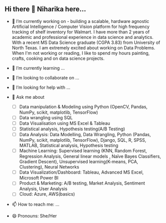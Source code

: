 ## Hi there 👋 Niharika here...

- 🔭 I’m currently working on  - building a scalable, hardware agnostic Artificial Intelligence / Computer Vision platform for high frequency tracking of shelf inventory for Walmart. I have more than 2 years of academic and professional experience in data science and analytics. With a recent MS Data Science graduate (CGPA 3.83) from University of North Texas. I am extremely excited about working on Data Problems. When I'm not working or reading, I like to spend my hours painting, crafts, cooking and on data science projects.

- 🌱 I’m currently learning ...

- 👯 I’m looking to collaborate on ...
  
- 🤔 I’m looking for help with ...
  
- 💬 Ask me about
  - [ ] Data manipulation & Modeling using Python (OpenCV, Pandas, NumPy, scikit, matplotlib, TensorFlow)
  - [ ] Data wrangling using SQL
  - [ ] Data Visualisation using MS Excel & Tableau
  - [ ] Statistical analysis, Hypothesis testing(A/B Testing)
  - [ ] Data Analysis: Data Modelling, Data Wrangling, Python (Pandas, NumPy, scikit, matplotlib, TensorFlow), Django, SQL, R, SPSS, MATLAB, Statistical analysis, Hypothesis testing
  - [ ] Machine Learning: Supervised learning (KNN, Random Forest, Regression Analysis, General linear models , Naïve Bayes Classifiers, Gradient Descent), Unsupervised learning(K-means, PCA, Clustering), Neural Networks
  - [ ] Data Visualization/Dashboard: Tableau, Advanced MS Excel, Microsoft Power BI
  - [ ] Product & Marketing: A/B testing, Market Analysis, Sentiment Analysis, User Analysis
  - [ ] Cloud: Azure, AWS(basics)
  
- 📫 How to reach me: ...
  
- 😄 Pronouns: She/Her

